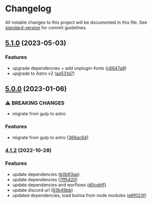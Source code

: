 # Changelog

All notable changes to this project will be documented in this file. See [standard-version](https://github.com/conventional-changelog/standard-version) for commit guidelines.

## [5.1.0](https://github.com/cssninjaStudio/krypton/compare/v5.0.0...v5.1.0) (2023-05-03)


### Features

* upgrade dependencies + add unplugin-fonts ([c6647a9](https://github.com/cssninjaStudio/krypton/commit/c6647a9e21c5aaa8682d1e47cb803ac52811a139))
* upgrade to Astro v2 ([ae531d7](https://github.com/cssninjaStudio/krypton/commit/ae531d7c1d6cdafb4e3dea5a9b39c36fa6021729))

## [5.0.0](https://github.com/cssninjaStudio/krypton/compare/v4.1.2...v5.0.0) (2023-01-06)


### ⚠ BREAKING CHANGES

* migrate from gulp to astro

### Features

* migrate from gulp to astro ([366ac64](https://github.com/cssninjaStudio/krypton/commit/366ac64771162216f1acd847a37729abe07278a9))

### [4.1.2](https://github.com/cssninjaStudio/krypton/compare/v4.1.1...v4.1.2) (2022-10-28)


### Features

* update dependencies ([b0b93aa](https://github.com/cssninjaStudio/krypton/commit/b0b93aad9835c91f3926f45140982ef46d1e8d05))
* update dependencies ([7ff5420](https://github.com/cssninjaStudio/krypton/commit/7ff542020297465eb33495e56fa99499c0f4e330))
* update dependencies and worflows ([d0cebff](https://github.com/cssninjaStudio/krypton/commit/d0cebffaca621c32e399ea0859ef5c97b1d724d2))
* update discord url ([63b49bb](https://github.com/cssninjaStudio/krypton/commit/63b49bb402616725b501959812ac061f355ce6da))
* updated dependencies, load bulma from node modules ([e6f023f](https://github.com/cssninjaStudio/krypton/commit/e6f023f767b57c304b9ad4c3726b1e043c6acccf))
